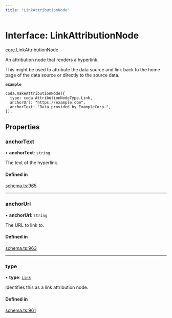 ```yaml
---
title: "LinkAttributionNode"
---
```

# Interface: LinkAttributionNode

[core](../modules/core.md).LinkAttributionNode

An attribution node that renders a hyperlink.

This might be used to attribute the data source and link back to the home page
of the data source or directly to the source data.

**`example`**
```
coda.makeAttributionNode({
  type: coda.AttributionNodeType.Link,
  anchorUrl: "https://example.com",
  anchorText: "Data provided by ExampleCorp.",
});
```

## Properties

### anchorText

• **anchorText**: `string`

The text of the hyperlink.

#### Defined in

[schema.ts:965](https://github.com/coda/packs-sdk/blob/main/schema.ts#L965)

___

### anchorUrl

• **anchorUrl**: `string`

The URL to link to.

#### Defined in

[schema.ts:963](https://github.com/coda/packs-sdk/blob/main/schema.ts#L963)

___

### type

• **type**: [`Link`](../enums/core.AttributionNodeType.md#link)

Identifies this as a link attribution node.

#### Defined in

[schema.ts:961](https://github.com/coda/packs-sdk/blob/main/schema.ts#L961)
